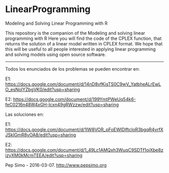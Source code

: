 # LinearProgramming
Modeling and Solving Linear Programming with R

This repository is the companion of the Modeling and solving linear programming with R
Here you will find the code of the CPLEX function, that returns the solution of a linear model written in CPLEX format.
We hope that this will be useful to all people interested in applying linear programming and solving models using open source software.

-----------------------------------------------------------------

Todos los enunciados de los problemas se pueden encontrar en:

E1: https://docs.google.com/document/d/14nD8vfKisTS0C9wV_YatbheALrEwLO_esNolYZbgVK0/edit?usp=sharing

E2: https://docs.google.com/document/d/199YmtPWeUq54k6-feC0216n48W4xGH-lcxn49gRWzzw/edit?usp=sharing

Las soluciones en:

E1: https://docs.google.com/document/d/1lW8VOR_pFoEWIDlftcIoR3bgqR4vrfXJSkIGmR8yOA8/edit?usp=sharing

E2: https://docs.google.com/document/d/1_49Lc1AMQxh3WuqC9SDTf1ojXbe8zizyXM0kMcmTEEA/edit?usp=sharing


Pep Simo - 2016-03-07. http://www.pepsimo.org
